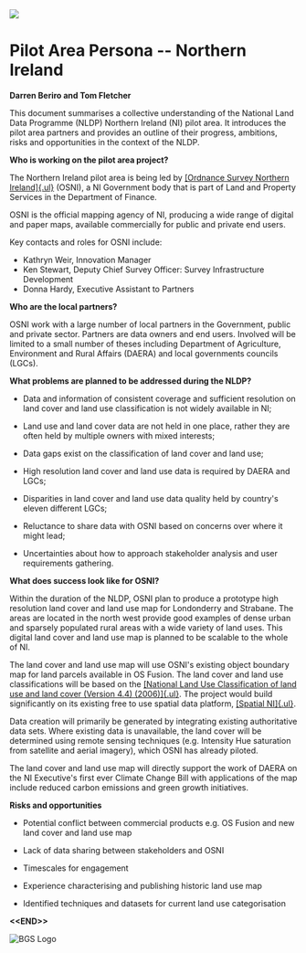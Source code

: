 <img src="/main-content/personas/../media/BGS-Logo-Pos-RGB.svg" class="bgs-logo">

# Pilot Area Persona -- Northern Ireland

**Darren Beriro and Tom Fletcher**

This document summarises a collective understanding of the National Land
Data Programme (NLDP) Northern Ireland (NI) pilot area. It introduces
the pilot area partners and provides an outline of their progress,
ambitions, risks and opportunities in the context of the NLDP.

**Who is working on the pilot area project?**

The Northern Ireland pilot area is being led by [[Ordnance Survey
Northern
Ireland]{.ul}](https://www.nidirect.gov.uk/campaigns/ordnance-survey-of-northern-ireland)
(OSNI), a NI Government body that is part of Land and Property Services
in the Department of Finance.

OSNI is the official mapping agency of NI, producing a wide range of
digital and paper maps, available commercially for public and private
end users.

Key contacts and roles for OSNI include:

-   Kathryn Weir, Innovation Manager
-   Ken Stewart, Deputy Chief Survey Officer: Survey Infrastructure
    Development
-   Donna Hardy, Executive Assistant to Partners

**Who are the local partners?**

OSNI work with a large number of local partners in the Government,
public and private sector. Partners are data owners and end users.
Involved will be limited to a small number of theses including
Department of Agriculture, Environment and Rural Affairs (DAERA) and
local governments councils (LGCs).

**What problems are planned to be addressed during the NLDP?**

-   Data and information of consistent coverage and sufficient
    resolution on land cover and land use classification is not widely
    available in NI;

-   Land use and land cover data are not held in one place, rather they
    are often held by multiple owners with mixed interests;

-   Data gaps exist on the classification of land cover and land use;

-   High resolution land cover and land use data is required by DAERA
    and LGCs;

-   Disparities in land cover and land use data quality held by
    country's eleven different LGCs;

-   Reluctance to share data with OSNI based on concerns over where it
    might lead;

-   Uncertainties about how to approach stakeholder analysis and user
    requirements gathering.

**What does success look like for OSNI?**

Within the duration of the NLDP, OSNI plan to produce a prototype high
resolution land cover and land use map for Londonderry and Strabane. The
areas are located in the north west provide good examples of dense urban
and sparsely populated rural areas with a wide variety of land uses.
This digital land cover and land use map is planned to be scalable to
the whole of NI.

The land cover and land use map will use OSNI's existing object boundary
map for land parcels available in OS Fusion. The land cover and land use
classifications will be based on the [[National Land Use Classification
of land use and land cover (Version 4.4)
(2006)]{.ul}](https://www.gov.uk/government/statistics/national-land-use-database-land-use-and-land-cover-classification).
The project would build significantly on its existing free to use
spatial data platform, [[Spatial
NI]{.ul}](https://www.spatialni.gov.uk/).

Data creation will primarily be generated by integrating existing
authoritative data sets. Where existing data is unavailable, the land
cover will be determined using remote sensing techniques (e.g. Intensity
Hue saturation from satellite and aerial imagery), which OSNI has
already piloted.

The land cover and land use map will directly support the work of DAERA
on the NI Executive's first ever Climate Change Bill with applications
of the map include reduced carbon emissions and green growth
initiatives.

**Risks and opportunities**

-   Potential conflict between commercial products e.g. OS Fusion and
    new land cover and land use map

-   Lack of data sharing between stakeholders and OSNI

-   Timescales for engagement

-   Experience characterising and publishing historic land use map

-   Identified techniques and datasets for current land use
    categorisation

**\<\<END>\>**

<div class="image-container">

<a id="wm"></a>

![BGS Logo](./media/BGS-Logo-Pos-RGB.svg)

</div>


